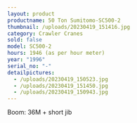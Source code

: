 ```yaml
---
layout: product
productname: 50 Ton Sumitomo-SC500-2
thumbnail: /uploads/20230419_151416.jpg
category: Crawler Cranes
sold: false
model: SC500-2
hours: 1946 (as per hour meter)
year: "1996"
serial_no: "-"
detailpictures:
  - /uploads/20230419_150523.jpg
  - /uploads/20230419_151450.jpg
  - /uploads/20230419_150943.jpg
---
```

Boom: 36M + short jib